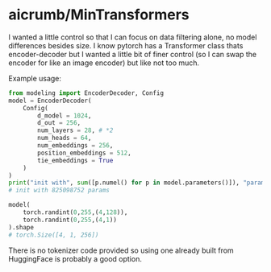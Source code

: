 # aicrumb/MinTransformers

I wanted a little control so that I can focus on data filtering alone, no model differences besides size. I know pytorch has a Transformer class thats encoder-decoder but I wanted a little bit of finer control (so I can swap the encoder for like an image encoder) but like not too much.

Example usage:
```python
from modeling import EncoderDecoder, Config
model = EncoderDecoder(
    Config(
        d_model = 1024,
        d_out = 256,
        num_layers = 28, # *2
        num_heads = 64,
        num_embeddings = 256,
        position_embeddings = 512,
        tie_embeddings = True
    )
)
print("init with", sum([p.numel() for p in model.parameters()]), "params")
# init with 825098752 params

model(
    torch.randint(0,255,(4,128)),
    torch.randint(0,255,(4,1))
).shape
# torch.Size([4, 1, 256])
```

There is no tokenizer code provided so using one already built from HuggingFace is probably a good option.
